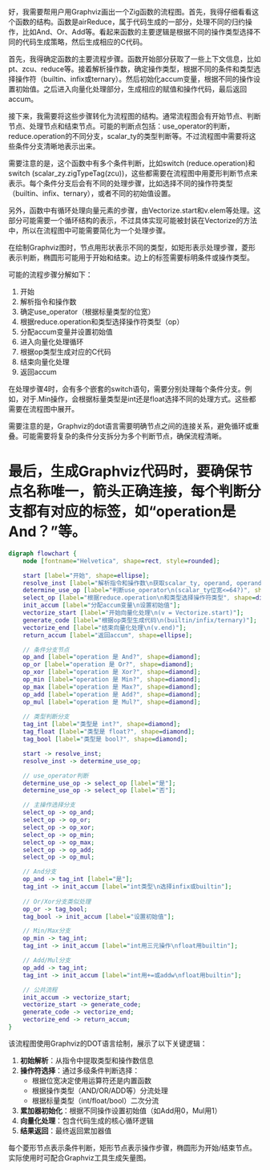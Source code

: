 好，我需要帮用户用Graphviz画出一个Zig函数的流程图。首先，我得仔细看看这个函数的结构。函数是airReduce，属于代码生成的一部分，处理不同的归约操作，比如And、Or、Add等。看起来函数的主要逻辑是根据不同的操作类型选择不同的代码生成策略，然后生成相应的C代码。

首先，我得确定函数的主要流程步骤。函数开始部分获取了一些上下文信息，比如pt、zcu、reduce等。接着解析操作数，确定操作类型，根据不同的条件和类型选择操作符（builtin、infix或ternary）。然后初始化accum变量，根据不同的操作设置初始值。之后进入向量化处理部分，生成相应的赋值和操作代码，最后返回accum。

接下来，我需要将这些步骤转化为流程图的结构。通常流程图会有开始节点、判断节点、处理节点和结束节点。可能的判断点包括：use_operator的判断，reduce.operation的不同分支，scalar_ty的类型判断等。不过流程图中需要将这些条件分支清晰地表示出来。

需要注意的是，这个函数中有多个条件判断，比如switch (reduce.operation)和switch (scalar_zy.zigTypeTag(zcu))，这些都需要在流程图中用菱形判断节点来表示。每个条件分支后会有不同的处理步骤，比如选择不同的操作符类型（builtin、infix、ternary），或者不同的初始值设置。

另外，函数中有循环处理向量元素的步骤，由Vectorize.start和v.elem等处理。这部分可能需要一个循环结构的表示，不过具体实现可能被封装在Vectorize的方法中，所以在流程图中可能需要简化为一个处理步骤。

在绘制Graphviz图时，节点用形状表示不同的类型，如矩形表示处理步骤，菱形表示判断，椭圆形可能用于开始和结束。边上的标签需要标明条件或操作类型。

可能的流程步骤分解如下：
1. 开始
2. 解析指令和操作数
3. 确定use_operator（根据标量类型的位宽）
4. 根据reduce.operation和类型选择操作符类型（op）
5. 分配accum变量并设置初始值
6. 进入向量化处理循环
7. 根据op类型生成对应的C代码
8. 结束向量化处理
9. 返回accum

在处理步骤4时，会有多个嵌套的switch语句，需要分别处理每个条件分支。例如，对于.Min操作，会根据标量类型是int还是float选择不同的处理方式。这些都需要在流程图中展开。

需要注意的是，Graphviz的dot语言需要明确节点之间的连接关系，避免循环或重叠。可能需要将复杂的条件分支拆分为多个判断节点，确保流程清晰。

最后，生成Graphviz代码时，要确保节点名称唯一，箭头正确连接，每个判断分支都有对应的标签，如“operation是And？”等。
================================================
```dot
digraph flowchart {
    node [fontname="Helvetica", shape=rect, style=rounded];

    start [label="开始", shape=ellipse];
    resolve_inst [label="解析指令和操作数\n获取scalar_ty, operand, operand_ty"];
    determine_use_op [label="判断use_operator\n(scalar_ty位宽<=64?)", shape=diamond];
    select_op [label="根据reduce.operation\n和类型选择操作符类型", shape=diamond];
    init_accum [label="分配accum变量\n设置初始值"];
    vectorize_start [label="开始向量化处理\n(v = Vectorize.start)"];
    generate_code [label="根据op类型生成代码\n(builtin/infix/ternary)"];
    vectorize_end [label="结束向量化处理\n(v.end)"];
    return_accum [label="返回accum", shape=ellipse];

    // 条件分支节点
    op_and [label="operation 是 And?", shape=diamond];
    op_or [label="operation 是 Or?", shape=diamond];
    op_xor [label="operation 是 Xor?", shape=diamond];
    op_min [label="operation 是 Min?", shape=diamond];
    op_max [label="operation 是 Max?", shape=diamond];
    op_add [label="operation 是 Add?", shape=diamond];
    op_mul [label="operation 是 Mul?", shape=diamond];
    
    // 类型判断分支
    tag_int [label="类型是 int?", shape=diamond];
    tag_float [label="类型是 float?", shape=diamond];
    tag_bool [label="类型是 bool?", shape=diamond];

    start -> resolve_inst;
    resolve_inst -> determine_use_op;

    // use_operator判断
    determine_use_op -> select_op [label="是"];
    determine_use_op -> select_op [label="否"];

    // 主操作选择分支
    select_op -> op_and;
    select_op -> op_or;
    select_op -> op_xor;
    select_op -> op_min;
    select_op -> op_max;
    select_op -> op_add;
    select_op -> op_mul;

    // And分支
    op_and -> tag_int [label="是"];
    tag_int -> init_accum [label="int类型\n选择infix或builtin"];
    
    // Or/Xor分支类似处理
    op_or -> tag_bool;
    tag_bool -> init_accum [label="设置初始值"];

    // Min/Max分支
    op_min -> tag_int;
    tag_int -> init_accum [label="int用三元操作\nfloat用builtin"];

    // Add/Mul分支
    op_add -> tag_int;
    tag_int -> init_accum [label="int用+=或addw\nfloat用builtin"];

    // 公共流程
    init_accum -> vectorize_start;
    vectorize_start -> generate_code;
    generate_code -> vectorize_end;
    vectorize_end -> return_accum;
}
``` 

该流程图使用Graphviz的DOT语言绘制，展示了以下关键逻辑：

1. **初始解析**：从指令中提取类型和操作数信息
2. **操作符选择**：通过多级条件判断选择：
   - 根据位宽决定使用运算符还是内置函数
   - 根据操作类型（AND/OR/ADD等）分流处理
   - 根据标量类型（int/float/bool）二次分流
3. **累加器初始化**：根据不同操作设置初始值（如Add用0，Mul用1）
4. **向量化处理**：包含代码生成的核心循环逻辑
5. **结果返回**：最终返回累加器值

每个菱形节点表示条件判断，矩形节点表示操作步骤，椭圆形为开始/结束节点。实际使用时可配合Graphviz工具生成矢量图。